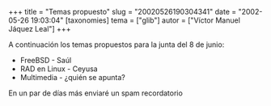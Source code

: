 +++
title = "Temas propuesto"
slug = "20020526190304341"
date = "2002-05-26 19:03:04"
[taxonomies]
tema = ["glib"]
autor = ["Víctor Manuel Jáquez Leal"]
+++

A continuación los temas propuestos para la junta del 8 de junio:

-   FreeBSD - Saúl
-   RAD en Linux - Ceyusa
-   Multimedia - ¿quién se apunta?

En un par de días más enviaré un spam recordatorio

